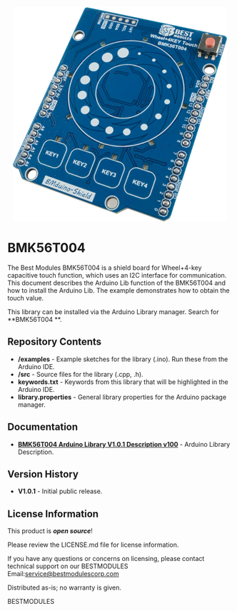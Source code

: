 <div align=center>
<img src="https://github.com/BestModules-Libraries/img/blob/main/BMK56T004_V1.0.png" width="480" height="480"> 
</div> 

BMK56T004 
===========================================================

The Best Modules BMK56T004 is a shield board for Wheel+4-key capacitive touch function, which uses an I2C interface for communication. This document describes the Arduino Lib function of the BMK56T004 and how to install the Arduino Lib. The example demonstrates how to obtain the touch value.


This library can be installed via the Arduino Library manager. Search for **BMK56T004 **. 

Repository Contents
-------------------

* **/examples** - Example sketches for the library (.ino). Run these from the Arduino IDE. 
* **/src** - Source files for the library (.cpp, .h).
* **keywords.txt** - Keywords from this library that will be highlighted in the Arduino IDE. 
* **library.properties** - General library properties for the Arduino package manager. 

Documentation 
-------------------

* **[BMK56T004 Arduino Library V1.0.1 Description v100]( https://www.bestmodulescorp.com/bmk56t004.html#tab-product2 )** - Arduino Library Description.

Version History  
-------------------

* **V1.0.1** - Initial public release.

License Information
-------------------

This product is _**open source**_! 

Please review the LICENSE.md file for license information. 

If you have any questions or concerns on licensing, please contact technical support on our BESTMODULES Email:service@bestmodulescorp.com

Distributed as-is; no warranty is given.

BESTMODULES
